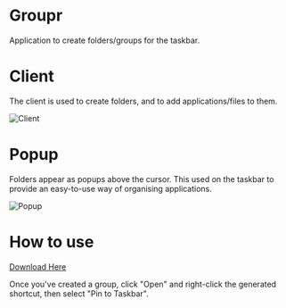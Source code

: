 # Groupr
Application to create folders/groups for the taskbar.

# Client
The client is used to create folders, and to add applications/files to them.

![Client](https://i.imgur.com/Ico8xol.png)

# Popup
Folders appear as popups above the cursor. This used on the taskbar to provide an easy-to-use way of organising applications.

![Popup](https://i.imgur.com/7UVRECb.png)

# How to use

[Download Here](https://github.com/AdamMYoung/Groupr/releases)

Once you've created a group, click "Open" and right-click the generated shortcut, then select "Pin to Taskbar".
